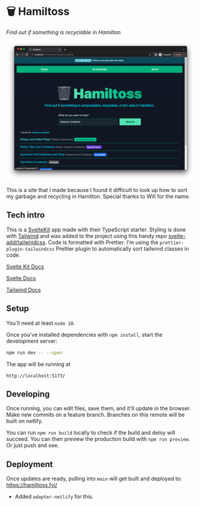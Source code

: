 # 🗑 Hamiltoss

_Find out if something is recyclable in Hamilton_

<img src="demo/screenshot.png" alt="A screen shot of Hamiltoss site" width="800" />

This is a site that I made because I found it difficult to look up how to sort my garbage and recycling in Hamilton. Special thanks to Will for the name.

## Tech intro

This is a [SvelteKit](https://kit.svelte.dev/) app made with their TypeScript starter. Styling is done with [Tailwind](https://tailwindcss.com/) and was added to the project using this handy repo [svelte-add/tailwindcss](https://github.com/svelte-add/tailwindcss). Code is formatted with Prettier. I'm using the `prettier-plugin-tailwindcss` Prettier plugin to automatically sort tailwind classes in code.

[Svelte Kit Docs](https://kit.svelte.dev/docs/introduction)

[Svelte Docs](https://svelte.dev/docs)

[Tailwind Docs](https://tailwindcss.com/docs/installation)

## Setup

You'll need at least `node 18`.

Once you've installed dependencies with `npm install`, start the development server:

```bash
npm run dev -- --open
```

The app will be running at

```
http://localhost:5173/
```

## Developing

Once running, you can edit files, save them, and it'll update in the browser.
Make new commits on a feature branch. Branches on this remote will be built on netlify.

You can run `npm run build` locally to check if the build and deloy will succeed. You can then preview the production build with `npm run preview`. Or just push and see.

## Deployment

Once updates are ready, pulling into `main` will get built and deployed to: https://hamiltoss.fyi/

- Added `adapter-netlify` for this.
